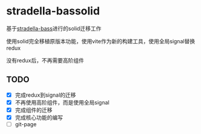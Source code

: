 # stradella-bassolid

基于[stradella-bass](https://github.com/freshly-pressed-trousers/stradella-bass)进行的solid迁移工作

使用solid完全移植原版本功能，使用vite作为新的构建工具，使用全局signal替换redux

没有redux后，不再需要高阶组件

## TODO

- [x] 完成redux到signal的迁移
- [x] 不再使用高阶组件，而是使用全局signal
- [x] 完成组件的迁移
- [x] 完成核心功能的编写
- [ ] git-page
